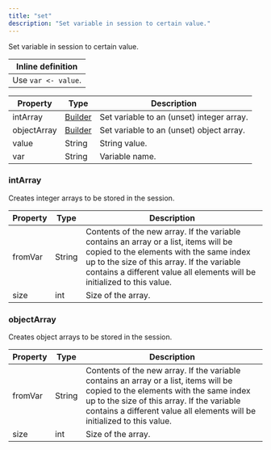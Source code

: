 ```yaml
---
title: "set"
description: "Set variable in session to certain value."
---
```

Set variable in session to certain value.

| Inline definition |
| -------- |
| Use <code>var &lt;- value</code>. |


| Property | Type | Description |
| ------- | ------- | -------- |
| intArray | [Builder](#intarray) | Set variable to an (unset) integer array. |
| objectArray | [Builder](#objectarray) | Set variable to an (unset) object array. |
| value | String | String value. |
| var | String | Variable name. |

### <a id="intArray"></a>intArray

Creates integer arrays to be stored in the session.

| Property | Type | Description |
| ------- | ------- | ------- |
| fromVar | String | Contents of the new array. If the variable contains an array or a list, items will be copied to the elements with the same index up to the size of this array. If the variable contains a different value all elements will be initialized to this value. |
| size | int | Size of the array. |

### <a id="objectArray"></a>objectArray

Creates object arrays to be stored in the session.

| Property | Type | Description |
| ------- | ------- | ------- |
| fromVar | String | Contents of the new array. If the variable contains an array or a list, items will be copied to the elements with the same index up to the size of this array. If the variable contains a different value all elements will be initialized to this value. |
| size | int | Size of the array. |

